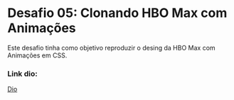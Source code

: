# Desafio 05: Clonando HBO Max com Animações

Este desafio tinha como objetivo reproduzir o desing da HBO Max com Animações em CSS.

### Link dio:
[Dio](https://web.dio.me/home)